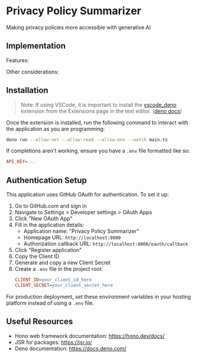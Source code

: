 # Privacy Policy Summarizer

Making privacy policies more accessible with generative AI

## Implementation

Features:

Other considerations:

## Installation

> Note: If using VSCode, it is important to install the
> [vscode_deno](https://marketplace.visualstudio.com/items?itemName=denoland.vscode-deno)
> extension from the Extensions page in the text editor.
> ([deno docs](https://docs.deno.com/runtime/reference/vscode/))

Once the extension is installed, run the following command to interact with the
application as you are programming:

```bash
deno run --allow-net --allow-read --allow-env --watch main.ts
```

If completions aren't working, ensure you have a `.env` file formatted like so:

```ini
API_KEY=...
```

## Authentication Setup

This application uses GitHub OAuth for authentication. To set it up:

1. Go to GitHub.com and sign in
2. Navigate to Settings > Developer settings > OAuth Apps
3. Click "New OAuth App"
4. Fill in the application details:
   - Application name: "Privacy Policy Summarizer"
   - Homepage URL: `http://localhost:8000`
   - Authorization callback URL: `http://localhost:8000/oauth/callback`
5. Click "Register application"
6. Copy the Client ID
7. Generate and copy a new Client Secret
8. Create a `.env` file in the project root:
   ```ini
   CLIENT_ID=your_client_id_here
   CLIENT_SECRET=your_client_secret_here
   ```

For production deployment, set these environment variables in your hosting
platform instead of using a `.env` file.

## Useful Resources

- Hono web framework documentation: https://hono.dev/docs/
- JSR for packages: https://jsr.io/
- Deno documentation: https://docs.deno.com/
